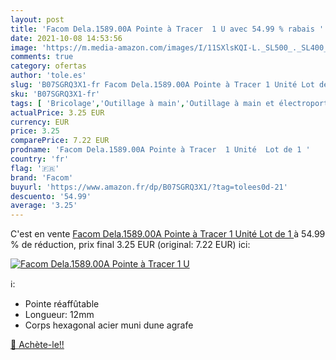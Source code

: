 ```yaml
---
layout: post
title: 'Facom Dela.1589.00A Pointe à Tracer  1 U avec 54.99 % rabais '
date: 2021-10-08 14:53:56
image: 'https://m.media-amazon.com/images/I/11SXlsKQI-L._SL500_._SL400_.jpg'
comments: true
category: ofertas
author: 'tole.es'
slug: 'B07SGRQ3X1-fr Facom Dela.1589.00A Pointe à Tracer 1 Unité Lot de 1'
sku: 'B07SGRQ3X1-fr'
tags: [ 'Bricolage','Outillage à main','Outillage à main et électroportatif','Pointes à tracer','facom', ]
actualPrice: 3.25 EUR
currency: EUR
price: 3.25
comparePrice: 7.22 EUR
prodname: 'Facom Dela.1589.00A Pointe à Tracer  1 Unité  Lot de 1 '
country: 'fr'
flag: '🇫🇷'
brand: 'Facom'
buyurl: 'https://www.amazon.fr/dp/B07SGRQ3X1/?tag=tolees0d-21'
descuento: '54.99'
average: '3.25'
---
```


C'est en vente [Facom Dela.1589.00A Pointe à Tracer  1 Unité  Lot de 1 ](https://www.amazon.fr/dp/B07SGRQ3X1/?tag=tolees0d-21)  à  54.99 % de réduction, prix final  3.25 EUR (original: 7.22 EUR) ici:

[![Facom Dela.1589.00A Pointe à Tracer  1 U](https://m.media-amazon.com/images/I/11SXlsKQI-L._SL500_._SL400_.jpg)](https://www.amazon.fr/dp/B07SGRQ3X1/?tag=tolees0d-21)

ℹ️:

- Pointe réaffûtable
- Longueur: 12mm
- Corps hexagonal acier muni dune agrafe

[🛒 Achète-le!!](https://www.amazon.fr/dp/B07SGRQ3X1/?tag=tolees0d-21)
